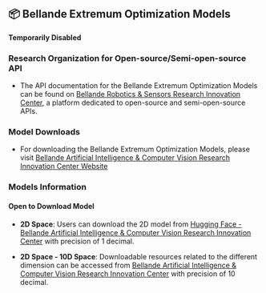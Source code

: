 ## 📦 Bellande Extremum Optimization Models

**Temporarily Disabled**

### Research Organization for Open-source/Semi-open-source API
- The API documentation for the Bellande Extremum Optimization Models can be found on [Bellande Robotics & Sensors Research Innovation Center](https://robotics-sensors.github.io), a platform dedicated to open-source and semi-open-source APIs.

### Model Downloads
- For downloading the Bellande Extremum Optimization Models, please visit [Bellande Artificial Intelligence & Computer Vision Research Innovation Center Website](https://artificial-intelligence-computer-vision.github.io)

### Models Information
#### Open to Download Model
- **2D Space**: Users can download the 2D model from [Hugging Face - Bellande Artificial Intelligence & Computer Vision Research Innovation Center](https://huggingface.co/Artificial-Intelligence-Computer-Vision) with precision of 1 decimal.

- **2D Space - 10D Space**: Downloadable resources related to the different dimension can be accessed from [Bellande Artificial Intelligence & Computer Vision Research Innovation Center](https://artificial-intelligence-computer-vision.github.io) with precision of 10 decimal.

